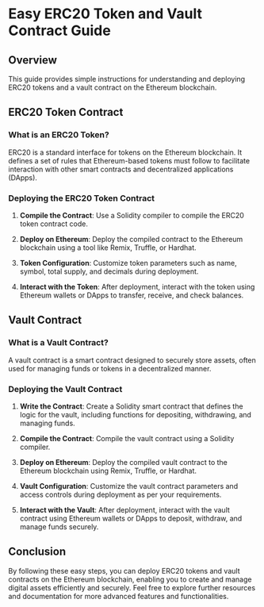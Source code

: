 # Easy ERC20 Token and Vault Contract Guide

## Overview

This guide provides simple instructions for understanding and deploying ERC20 tokens and a vault contract on the Ethereum blockchain.

## ERC20 Token Contract

### What is an ERC20 Token?

ERC20 is a standard interface for tokens on the Ethereum blockchain. It defines a set of rules that Ethereum-based tokens must follow to facilitate interaction with other smart contracts and decentralized applications (DApps).

### Deploying the ERC20 Token Contract

1. **Compile the Contract**: Use a Solidity compiler to compile the ERC20 token contract code.
   
2. **Deploy on Ethereum**: Deploy the compiled contract to the Ethereum blockchain using a tool like Remix, Truffle, or Hardhat.
   
3. **Token Configuration**: Customize token parameters such as name, symbol, total supply, and decimals during deployment.

4. **Interact with the Token**: After deployment, interact with the token using Ethereum wallets or DApps to transfer, receive, and check balances.

## Vault Contract

### What is a Vault Contract?

A vault contract is a smart contract designed to securely store assets, often used for managing funds or tokens in a decentralized manner.

### Deploying the Vault Contract

1. **Write the Contract**: Create a Solidity smart contract that defines the logic for the vault, including functions for depositing, withdrawing, and managing funds.

2. **Compile the Contract**: Compile the vault contract using a Solidity compiler.

3. **Deploy on Ethereum**: Deploy the compiled vault contract to the Ethereum blockchain using Remix, Truffle, or Hardhat.

4. **Vault Configuration**: Customize the vault contract parameters and access controls during deployment as per your requirements.

5. **Interact with the Vault**: After deployment, interact with the vault contract using Ethereum wallets or DApps to deposit, withdraw, and manage funds securely.

## Conclusion

By following these easy steps, you can deploy ERC20 tokens and vault contracts on the Ethereum blockchain, enabling you to create and manage digital assets efficiently and securely. Feel free to explore further resources and documentation for more advanced features and functionalities.
